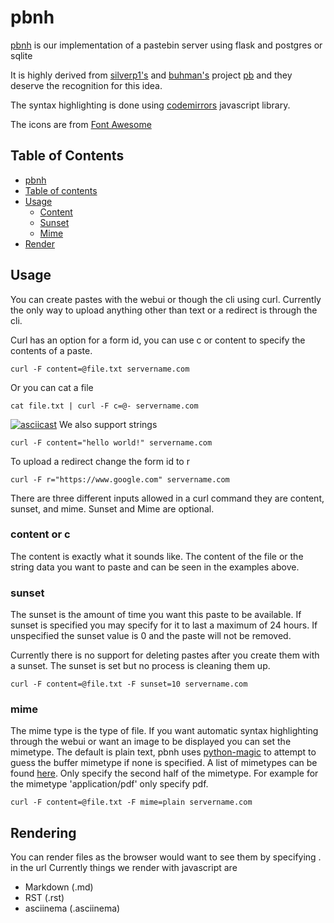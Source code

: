 pbnh
========
[pbnh](https://github.com/bhanderson/pbnh) is our implementation of a pastebin server using flask and postgres or sqlite

It is highly derived from [silverp1's](https://github.com/silverp1) and [buhman's](https://github.com/buhman) project [pb](https://github.com/ptpb/pb) and they deserve the recognition for this idea.

The syntax highlighting is done using [codemirrors](https://github.com/codemirror/codemirror) javascript library.

The icons are from [Font Awesome](https://fortawesome.github.io/Font-Awesome/)

## Table of Contents
 * [pbnh](#pbnh)
 * [Table of contents](#table-of-contents)
 * [Usage](#usage)
    * [Content](#content)
    * [Sunset](#sunset)
    * [Mime](#mime)
 * [Render](#render)

## Usage
You can create pastes with the webui or though the cli using curl. Currently the only way to upload anything other than text or a redirect is through the cli.

Curl has an option for a form id, you can use c or content to specify the contents of a paste.
```
curl -F content=@file.txt servername.com
```
Or you can cat a file
```
cat file.txt | curl -F c=@- servername.com
```
[![asciicast](https://asciinema.org/a/8q5x4a0wrhtm7e2feok4b9i67.png)](https://asciinema.org/a/8q5x4a0wrhtm7e2feok4b9i67)
We also support strings
```
curl -F content="hello world!" servername.com
```
To upload a redirect change the form id to r
```
curl -F r="https://www.google.com" servername.com
```
There are three different inputs allowed in a curl command they are content, sunset, and mime. Sunset and Mime are optional.
### content or c
The content is exactly what it sounds like. The content of the file or the string data you want to paste and can be seen in the examples above.
### sunset
The sunset is the amount of time you want this paste to be available. If sunset is specified you may specify for it to last a maximum of 24 hours. If unspecified the sunset value is 0 and the paste will not be removed.

Currently there is no support for deleting pastes after you create them with a sunset. The sunset is set but no process is cleaning them up.
```
curl -F content=@file.txt -F sunset=10 servername.com
```
### mime
The mime type is the type of file. If you want automatic syntax highlighting through the webui or want an image to be displayed you can set the mimetype.
The default is plain text, pbnh uses [python-magic](https://github.com/ahupp/python-magic) to attempt to guess the buffer mimetype if none is specified.
A list of mimetypes can be found [here](http://www.freeformatter.com/mime-types-list.html). Only specify the second half of the mimetype.
For example for the mimetype 'application/pdf' only specify pdf.
```
curl -F content=@file.txt -F mime=plain servername.com
```
## Rendering
You can render files as the browser would want to see them by specifying .<extension> in the url
Currently things we render with javascript are
* Markdown (.md)
* RST (.rst)
* asciinema (.asciinema)
